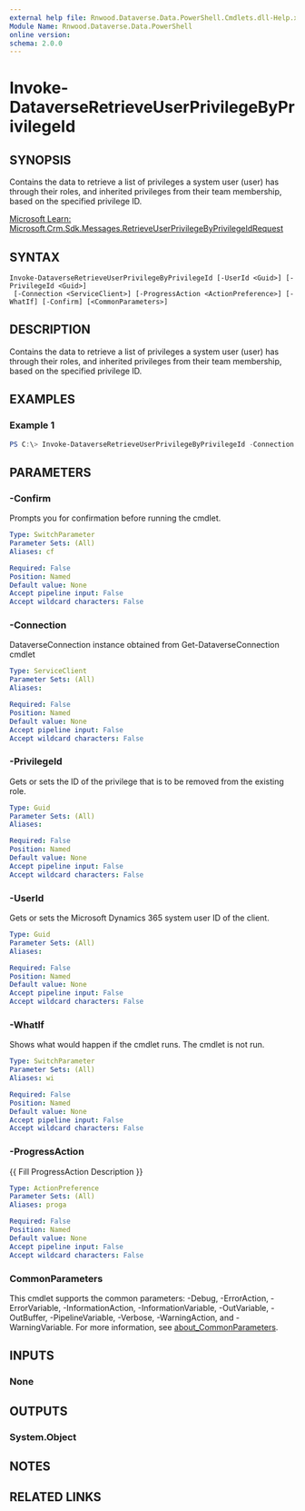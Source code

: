```yaml
---
external help file: Rnwood.Dataverse.Data.PowerShell.Cmdlets.dll-Help.xml
Module Name: Rnwood.Dataverse.Data.PowerShell
online version:
schema: 2.0.0
---
```


# Invoke-DataverseRetrieveUserPrivilegeByPrivilegeId

## SYNOPSIS
Contains the data to retrieve a list of privileges a system user (user) has through their roles, and inherited privileges from their team membership, based on the specified privilege ID.

[Microsoft Learn: Microsoft.Crm.Sdk.Messages.RetrieveUserPrivilegeByPrivilegeIdRequest](https://learn.microsoft.com/en-us/dotnet/api/microsoft.crm.sdk.messages.RetrieveUserPrivilegeByPrivilegeIdRequest?view=dataverse-sdk-latest)

## SYNTAX

```
Invoke-DataverseRetrieveUserPrivilegeByPrivilegeId [-UserId <Guid>] [-PrivilegeId <Guid>]
 [-Connection <ServiceClient>] [-ProgressAction <ActionPreference>] [-WhatIf] [-Confirm] [<CommonParameters>]
```

## DESCRIPTION
Contains the data to retrieve a list of privileges a system user (user) has through their roles, and inherited privileges from their team membership, based on the specified privilege ID.

## EXAMPLES

### Example 1
```powershell
PS C:\> Invoke-DataverseRetrieveUserPrivilegeByPrivilegeId -Connection <ServiceClient> -UserId <Guid> -PrivilegeId <Guid>
```

## PARAMETERS

### -Confirm
Prompts you for confirmation before running the cmdlet.

```yaml
Type: SwitchParameter
Parameter Sets: (All)
Aliases: cf

Required: False
Position: Named
Default value: None
Accept pipeline input: False
Accept wildcard characters: False
```

### -Connection
DataverseConnection instance obtained from Get-DataverseConnection cmdlet

```yaml
Type: ServiceClient
Parameter Sets: (All)
Aliases:

Required: False
Position: Named
Default value: None
Accept pipeline input: False
Accept wildcard characters: False
```

### -PrivilegeId
Gets or sets the ID of the privilege that is to be removed from the existing role.

```yaml
Type: Guid
Parameter Sets: (All)
Aliases:

Required: False
Position: Named
Default value: None
Accept pipeline input: False
Accept wildcard characters: False
```

### -UserId
Gets or sets the Microsoft Dynamics 365 system user ID of the client.

```yaml
Type: Guid
Parameter Sets: (All)
Aliases:

Required: False
Position: Named
Default value: None
Accept pipeline input: False
Accept wildcard characters: False
```

### -WhatIf
Shows what would happen if the cmdlet runs. The cmdlet is not run.

```yaml
Type: SwitchParameter
Parameter Sets: (All)
Aliases: wi

Required: False
Position: Named
Default value: None
Accept pipeline input: False
Accept wildcard characters: False
```

### -ProgressAction
{{ Fill ProgressAction Description }}

```yaml
Type: ActionPreference
Parameter Sets: (All)
Aliases: proga

Required: False
Position: Named
Default value: None
Accept pipeline input: False
Accept wildcard characters: False
```

### CommonParameters
This cmdlet supports the common parameters: -Debug, -ErrorAction, -ErrorVariable, -InformationAction, -InformationVariable, -OutVariable, -OutBuffer, -PipelineVariable, -Verbose, -WarningAction, and -WarningVariable. For more information, see [about_CommonParameters](http://go.microsoft.com/fwlink/?LinkID=113216).

## INPUTS

### None
## OUTPUTS

### System.Object
## NOTES

## RELATED LINKS
